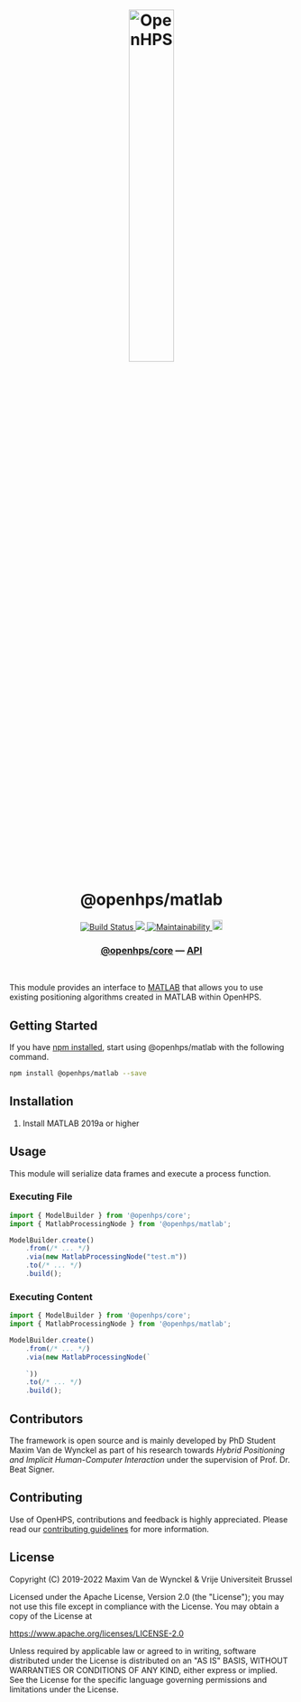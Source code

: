 <h1 align="center">
  <img alt="OpenHPS" src="https://openhps.org/images/logo_text-512.png" width="40%" /><br />
  @openhps/matlab
</h1>
<p align="center">
    <a href="https://github.com/OpenHPS/openhps-matlab/actions/workflows/main.yml" target="_blank">
        <img alt="Build Status" src="https://github.com/OpenHPS/openhps-matlab/actions/workflows/main.yml/badge.svg">
    </a>
    <a href="https://codecov.io/gh/OpenHPS/openhps-matlab">
        <img src="https://codecov.io/gh/OpenHPS/openhps-matlab/branch/master/graph/badge.svg"/>
    </a>
    <a href="https://codeclimate.com/github/OpenHPS/openhps-matlab/" target="_blank">
        <img alt="Maintainability" src="https://img.shields.io/codeclimate/maintainability/OpenHPS/openhps-matlab">
    </a>
    <a href="https://badge.fury.io/js/@openhps%matlab">
        <img src="https://badge.fury.io/js/@openhps%2Fmatlab.svg" alt="npm version" height="18">
    </a>
</p>

<h3 align="center">
    <a href="https://github.com/OpenHPS/openhps-core">@openhps/core</a> &mdash; <a href="https://openhps.org/docs/matlab">API</a>
</h3>

<br />

This module provides an interface to [MATLAB](mathworks.com/products/matlab.html) that allows you to use existing positioning algorithms created in MATLAB within OpenHPS.

## Getting Started
If you have [npm installed](https://www.npmjs.com/get-npm), start using @openhps/matlab with the following command.
```bash
npm install @openhps/matlab --save
```

## Installation
1. Install MATLAB 2019a or higher

## Usage
This module will serialize data frames and execute a process function.

### Executing File
```typescript
import { ModelBuilder } from '@openhps/core';
import { MatlabProcessingNode } from '@openhps/matlab';

ModelBuilder.create()
    .from(/* ... */)
    .via(new MatlabProcessingNode("test.m"))
    .to(/* ... */)
    .build();
```

### Executing Content
```typescript
import { ModelBuilder } from '@openhps/core';
import { MatlabProcessingNode } from '@openhps/matlab';

ModelBuilder.create()
    .from(/* ... */)
    .via(new MatlabProcessingNode(`
    
    `))
    .to(/* ... */)
    .build();
```

## Contributors
The framework is open source and is mainly developed by PhD Student Maxim Van de Wynckel as part of his research towards *Hybrid Positioning and Implicit Human-Computer Interaction* under the supervision of Prof. Dr. Beat Signer.

## Contributing
Use of OpenHPS, contributions and feedback is highly appreciated. Please read our [contributing guidelines](CONTRIBUTING.md) for more information.

## License
Copyright (C) 2019-2022 Maxim Van de Wynckel & Vrije Universiteit Brussel

Licensed under the Apache License, Version 2.0 (the "License"); you may not use this file except in compliance with the License. You may obtain a copy of the License at

https://www.apache.org/licenses/LICENSE-2.0

Unless required by applicable law or agreed to in writing, software distributed under the License is distributed on an "AS IS" BASIS, WITHOUT WARRANTIES OR CONDITIONS OF ANY KIND, either express or implied. See the License for the specific language governing permissions and limitations under the License.
